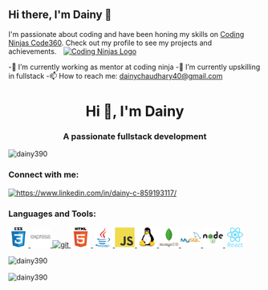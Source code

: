 <!--### Hi there 👋-->
## Hi there, I'm Dainy 👋

I'm passionate about coding and have been honing my skills on [Coding Ninjas Code360](https://www.naukri.com/code360/profile/Dainy). Check out my profile to see my projects and achievements.
<a href="https://www.naukri.com/code360/profile/Dainy" target="_blank">
  <img src="https://ninjasfiles.s3.amazonaws.com/0000000000000723.jpg" alt="Coding Ninjas Logo" width="80" style="margin-left: 10px;" />
</a>



<!--
**dainy390/dainy390** is a ✨ _special_ ✨ repository because its `README.md` (this file) appears on your GitHub profile.

Here are some ideas to get you started:

- 🔭 I’m currently working as mentor at coding ninja 
- 🌱 I’m currently upskilling in fullstack 
- 👯 I’m looking to collaborate on ...
- 🤔 I’m looking for help with ...
- 💬 Ask me about MERN
- 📫 How to reach me: dainychaudhary40@gmail.com 
- 😄 Pronouns: ...
- ⚡ Fun fact: ...
-->
-🔭 I’m currently working as mentor at coding ninja 
-🌱 I’m currently upskilling in fullstack
-📫 How to reach me: dainychaudhary40@gmail.com
 <!-- Optional: Add an image or badge -->

<h1 align="center">Hi 👋, I'm Dainy</h1>

<h3 align="center">A passionate fullstack development</h3>


<p align="left"> <img src="https://komarev.com/ghpvc/?username=dainy390&label=Profile%20views&color=0e75b6&style=flat" alt="dainy390" /> </p>

<!-- 📫 How to reach me **dainychaudhary40@gmail.com**-->

<h3 align="left">Connect with me:</h3>
<p align="left">
<a href="https://linkedin.com/in/https://www.linkedin.com/in/dainy-c-859193117/" target="blank"><img align="center" src="https://raw.githubusercontent.com/rahuldkjain/github-profile-readme-generator/master/src/images/icons/Social/linked-in-alt.svg" alt="https://www.linkedin.com/in/dainy-c-859193117/" height="30" width="40" /></a>
</p>

<h3 align="left">Languages and Tools:</h3>
<p align="left"> <a href="https://www.w3schools.com/css/" target="_blank" rel="noreferrer"> <img src="https://raw.githubusercontent.com/devicons/devicon/master/icons/css3/css3-original-wordmark.svg" alt="css3" width="40" height="40"/> </a> <a href="https://expressjs.com" target="_blank" rel="noreferrer"> <img src="https://raw.githubusercontent.com/devicons/devicon/master/icons/express/express-original-wordmark.svg" alt="express" width="40" height="40"/> </a> <a href="https://git-scm.com/" target="_blank" rel="noreferrer"> <img src="https://www.vectorlogo.zone/logos/git-scm/git-scm-icon.svg" alt="git" width="40" height="40"/> </a> <a href="https://www.w3.org/html/" target="_blank" rel="noreferrer"> <img src="https://raw.githubusercontent.com/devicons/devicon/master/icons/html5/html5-original-wordmark.svg" alt="html5" width="40" height="40"/> </a> <a href="https://www.java.com" target="_blank" rel="noreferrer"> <img src="https://raw.githubusercontent.com/devicons/devicon/master/icons/java/java-original.svg" alt="java" width="40" height="40"/> </a> <a href="https://developer.mozilla.org/en-US/docs/Web/JavaScript" target="_blank" rel="noreferrer"> <img src="https://raw.githubusercontent.com/devicons/devicon/master/icons/javascript/javascript-original.svg" alt="javascript" width="40" height="40"/> </a> <a href="https://www.linux.org/" target="_blank" rel="noreferrer"> <img src="https://raw.githubusercontent.com/devicons/devicon/master/icons/linux/linux-original.svg" alt="linux" width="40" height="40"/> </a> <a href="https://www.mongodb.com/" target="_blank" rel="noreferrer"> <img src="https://raw.githubusercontent.com/devicons/devicon/master/icons/mongodb/mongodb-original-wordmark.svg" alt="mongodb" width="40" height="40"/> </a> <a href="https://www.mysql.com/" target="_blank" rel="noreferrer"> <img src="https://raw.githubusercontent.com/devicons/devicon/master/icons/mysql/mysql-original-wordmark.svg" alt="mysql" width="40" height="40"/> </a> <a href="https://nodejs.org" target="_blank" rel="noreferrer"> <img src="https://raw.githubusercontent.com/devicons/devicon/master/icons/nodejs/nodejs-original-wordmark.svg" alt="nodejs" width="40" height="40"/> </a> <a href="https://reactjs.org/" target="_blank" rel="noreferrer"> <img src="https://raw.githubusercontent.com/devicons/devicon/master/icons/react/react-original-wordmark.svg" alt="react" width="40" height="40"/> </a> </p>

<p><img align="center" src="https://github-readme-stats.vercel.app/api/top-langs?username=dainy390&show_icons=true&locale=en&layout=compact" alt="dainy390" /></p>

<p><img align="center" src="https://github-readme-streak-stats.herokuapp.com/?user=dainy390&" alt="dainy390" /></p>
